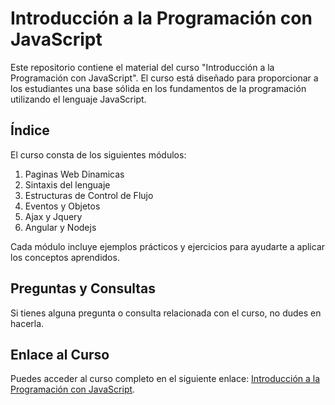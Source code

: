 # Introducción a la Programación con JavaScript

Este repositorio contiene el material del curso "Introducción a la Programación con JavaScript". El curso está diseñado para proporcionar a los estudiantes una base sólida en los fundamentos de la programación utilizando el lenguaje JavaScript.

## Índice

El curso consta de los siguientes módulos:

1. Paginas Web Dinamicas
2. Sintaxis del lenguaje
3. Estructuras de Control de Flujo
4. Eventos y Objetos
5. Ajax y Jquery
6. Angular y Nodejs

Cada módulo incluye ejemplos prácticos y ejercicios para ayudarte a aplicar los conceptos aprendidos.

## Preguntas y Consultas

Si tienes alguna pregunta o consulta relacionada con el curso, no dudes en hacerla.

## Enlace al Curso

Puedes acceder al curso completo en el siguiente enlace: [Introducción a la Programación con JavaScript]([https://www.ejemplo.com/enlace-al-curso](https://conectaempleo-formacion.fundaciontelefonica.com/es/web/gl-programacion-con-javascript-ft-ed-10)).


